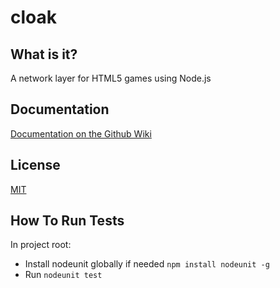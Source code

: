 cloak
==================

## What is it?

A network layer for HTML5 games using Node.js

## Documentation

[Documentation on the Github Wiki](https://github.com/bocoup/cloak/wiki)

## License

[MIT](https://github.com/bocoup/cloak/blob/master/LICENSE)

## How To Run Tests

In project root:

* Install nodeunit globally if needed `npm install nodeunit -g`
* Run `nodeunit test`
